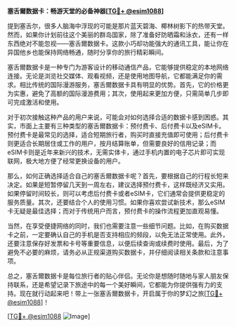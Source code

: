 **塞舌爾数据卡：畅游天堂的必备神器[[TG💪+ @esim1088](https://t.me/s/esim1088)]**

提到塞舌尔，很多人脑海中浮现的可能是那片蓝天碧海、椰林树影下的热带天堂。然而，如果你计划前往这个美丽的群岛国家，除了准备好防晒霜和泳衣，还有一样东西绝对不能忽视——塞舌爾数据卡。这款小巧却功能强大的通讯工具，能让你在异国他乡也能保持网络畅通，随时分享你的旅行精彩瞬间。

塞舌爾数据卡是一种专门为游客设计的移动通信产品，它能够提供稳定的本地网络连接。无论是浏览社交媒体、观看视频，还是使用地图导航，它都能满足你的需求。相比传统的国际漫游服务，塞舌爾数据卡具有明显的优势。首先，它的价格更为实惠，避免了高额的国际漫游费用；其次，使用起来更加方便，只需简单几步即可完成激活和使用。

对于初次接触这种产品的用户来说，可能会对如何选择合适的数据卡感到困惑。其实，市面上主要有三种类型的塞舌爾数据卡：预付费卡、后付费卡以及eSIM卡。预付费卡是最常见的选择，适合短期旅行者，购买时直接充值即可使用；后付费卡则更适合长期居住或工作的用户，按月结算账单，但需要良好的信用记录；而eSIM卡则是近年来新兴的技术，无需实体卡，通过手机内置的电子芯片即可实现联网，极大地方便了经常更换设备的用户。

那么，如何正确选择适合自己的塞舌爾数据卡呢？首先，要根据自己的行程长短来决定。如果是短暂停留几天到一周左右，建议选择预付费卡，这样既经济又实用。如果停留时间较长，则可以考虑后付费卡或者eSIM卡，它们通常会提供更稳定的服务质量。其次，还要结合个人的使用习惯。如果你喜欢尝试新技术，那么eSIM卡无疑是最佳选择；而对于传统用户而言，预付费卡的操作流程更加直观易懂。

当然，在享受便捷网络的同时，我们也需要注意一些细节问题。比如，在购买数据卡之前，一定要确认自己的手机是否支持相应的频段，以免无法正常使用。此外，还要注意保存好发票和卡号等重要信息，以便后续查询或续费时使用。最后，为了避免不必要的麻烦，请务必从正规渠道购买数据卡，并仔细阅读相关条款和注意事项。

总之，塞舌爾数据卡是每位旅行者的贴心伴侣。无论你是想随时随地与家人朋友保持联系，还是希望记录下旅途中的每一个美好瞬间，它都能为你提供强有力的支持。现在就行动起来吧！带上一张塞舌爾数据卡，开启属于你的梦幻之旅[[TG💪+ @esim1088](https://t.me/s/esim1088)]！

[[TG💪+ @esim1088](https://t.me/s/esim1088) ![Image](https://i.postimg.cc/4NQfJmqS/Snipaste-2025-05-13-00-14-12.png)]